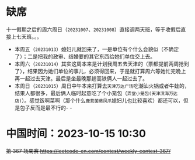 
# 缺席

十一假期之后的周六周日（`20231007`、`20231008`）直接调两天班，等于收假后直接上七天班。。。

- 本周五（`20231013`）媳妇儿就回来了，一是单位有个什么会貌似（不确定了）；二是把我的政审、结婚要的其它东西给她们单位交上去。
- 本周六（`20231014`）其实这周本来是计划我周五去天津的（票都提前两周抢到了），结果因为她们单位的事儿，必须得回来，于是就打算周六等她忙完晚上再一起过去天津。最后是坐最晚那趟高铁俩人一起过去了。
- 本周日（`20231015`）周日中午本来打算去`天津万达广场`吃潮汕火锅或者牛蛙的，结果人都很多，最后俩人临时起意吃了个小笼包（`弄堂小笼包(天津滨海万达店)`）。感觉饭啊菜啊（那个什么`鹿茸菌蒸凤爪`媳妇儿也比较喜欢）都还可以，但是包子反而是最不行的- -

# 中国时间：2023-10-15 10:30

~~第 367 场周赛 https://leetcode-cn.com/contest/weekly-contest-367/~~
